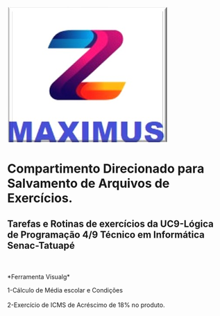 ![Maximus](https://github.com/Maxswell-MSD/Pasta-atividades/blob/main/Imagem/Maximus.jpg)

# Compartimento Direcionado para Salvamento de Arquivos de Exercícios.
## Tarefas e Rotinas de exercícios da __UC9-Lógica de Programação 4/9__ Técnico em Informática Senac-Tatuapé
<br>
<br>
*Ferramenta Visualg*

1-Cálculo de Média escolar e Condições
<br>
<br>
2-Exercício de ICMS de Acréscimo de 18% no produto.
